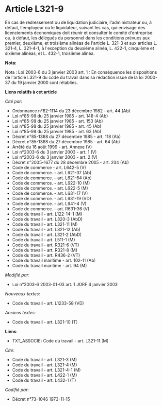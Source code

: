 # Article L321-9

En cas de redressement ou de liquidation judiciaire, l'administrateur ou, à défaut, l'employeur ou le liquidateur, suivant
les cas, qui envisage des licenciements économiques doit réunir et consulter le comité d'entreprise ou, à défaut, les
délégués du personnel dans les conditions prévues aux premier, deuxième, et troisième alinéas de l'article L. 321-3 et aux
articles L. 321-4, L. 321-4-1, à l'exception du deuxième alinéa, L. 422-1, cinquième et sixième alinéas, et L. 432-1,
troisième alinéa.

**Nota:**

Nota : Loi 2003-6 du 3 janvier 2003 art. 1  : En conséquence les dispositions de l'article L321-9 du code du travail dans sa
rédaction issue de la loi 2000-37 du 19 janvier 2000 sont rétablies.

**Liens relatifs à cet article**

_Cité par_:

  - Ordonnance n°82-1114 du 23 décembre 1982 - art. 44 (Ab)
  - Loi n°85-98 du 25 janvier 1985 - art. 148-4 (Ab)
  - Loi n°85-98 du 25 janvier 1985 - art. 153 (Ab)
  - Loi n°85-98 du 25 janvier 1985 - art. 45 (Ab)
  - Loi n°85-98 du 25 janvier 1985 - art. 63 (Ab)
  - Décret n°85-1388 du 27 décembre 1985 - art. 118 (Ab)
  - Décret n°85-1388 du 27 décembre 1985 - art. 64 (Ab)
  - Arrêté du 16 août 1999 - art. Annexe (V)
  - Loi n°2003-6 du 3 janvier 2003 - art. 1 (V)
  - Loi n°2003-6 du 3 janvier 2003 - art. 2 (V)
  - Décret n°2005-1677 du 28 décembre 2005 - art. 204 (Ab)
  - Code de commerce - art. L642-5 (V)
  - Code de commerce. - art. L621-37 (Ab)
  - Code de commerce. - art. L621-64 (Ab)
  - Code de commerce. - art. L622-10 (M)
  - Code de commerce. - art. L622-5 (M)
  - Code de commerce. - art. L631-17 (V)
  - Code de commerce. - art. L631-19 (VD)
  - Code de commerce. - art. L641-4 (V)
  - Code de commerce. - art. R631-36 (V)
  - Code du travail - art. L122-14-1 (M)
  - Code du travail - art. L320-3 (AbD)
  - Code du travail - art. L321-11 (M)
  - Code du travail - art. L321-12 (Ab)
  - Code du travail - art. L321-2 (AbD)
  - Code du travail - art. L511-1 (M)
  - Code du travail - art. R321-6 (VT)
  - Code du travail - art. R321-8 (M)
  - Code du travail - art. R436-2 (VT)
  - Code du travail maritime - art. 102-11 (Ab)
  - Code du travail maritime - art. 94 (M)

_Modifié par_:

  - Loi n°2003-6 2003-01-03 art. 1 JORF 4 janvier 2003

_Nouveaux textes_:

  - Code du travail - art. L1233-58 (VD)

_Anciens textes_:

  - Code du travail - art. L321-10 (T)

**Liens**:

  - TXT_ASSOCIE: Code du travail - art. L321-11 (M)

_Cite_:

  - Code du travail - art. L321-3 (M)
  - Code du travail - art. L321-4 (M)
  - Code du travail - art. L321-4-1 (M)
  - Code du travail - art. L422-1 (M)
  - Code du travail - art. L432-1 (T)

_Codifié par_:

  - Décret n°73-1046 1973-11-15
